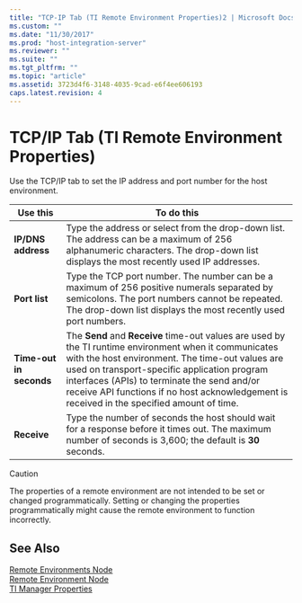 ```yaml
---
title: "TCP-IP Tab (TI Remote Environment Properties)2 | Microsoft Docs"
ms.custom: ""
ms.date: "11/30/2017"
ms.prod: "host-integration-server"
ms.reviewer: ""
ms.suite: ""
ms.tgt_pltfrm: ""
ms.topic: "article"
ms.assetid: 3723d4f6-3148-4035-9cad-e6f4ee606193
caps.latest.revision: 4
---
```

# TCP/IP Tab (TI Remote Environment Properties)
Use the TCP/IP tab to set the IP address and port number for the host environment.  
  
|Use this|To do this|  
|--------------|----------------|  
|**IP/DNS address**|Type the address or select from the drop-down list. The address can be a maximum of 256 alphanumeric characters. The drop-down list displays the most recently used IP addresses.|  
|**Port list**|Type the TCP port number. The number can be a maximum of 256 positive numerals separated by semicolons. The port numbers cannot be repeated. The drop-down list displays the most recently used port numbers.|  
|**Time-out in seconds**|The **Send** and **Receive** time-out values are used by the TI runtime environment when it communicates with the host environment. The time-out values are used on transport-specific application program interfaces (APIs) to terminate the send and/or receive API functions if no host acknowledgement is received in the specified amount of time.|  
|**Receive**|Type the number of seconds the host should wait for a response before it times out. The maximum number of seconds is 3,600; the default is **30** seconds.|  
  
> [!CAUTION]
>  The properties of a remote environment are not intended to be set or changed programmatically. Setting or changing the properties programmatically might cause the remote environment to function incorrectly.  
  
## See Also  
 [Remote Environments Node](../HIS2010/remote-environments-node1.md)   
 [Remote Environment Node](../HIS2010/remote-environment-node2.md)   
 [TI Manager Properties](../HIS2010/ti-manager-properties1.md)